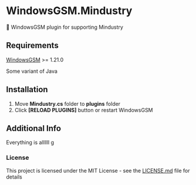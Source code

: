 # WindowsGSM.Mindustry
🧩 WindowsGSM plugin for supporting Mindustry

## Requirements
[WindowsGSM](https://github.com/WindowsGSM/WindowsGSM) >= 1.21.0

Some variant of Java

## Installation
1. Move **Mindustry.cs** folder to **plugins** folder
1. Click **[RELOAD PLUGINS]** button or restart WindowsGSM

## Additional Info
Everything is allllll g

### License
This project is licensed under the MIT License - see the [LICENSE.md](https://github.com/BattlefieldDuck/WindowsGSM.ARMA3/blob/master/LICENSE) file for details
